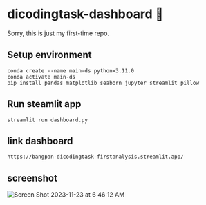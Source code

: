 # dicodingtask-dashboard :confetti_ball:
Sorry, this is just my first-time repo.

## Setup environment
```
conda create --name main-ds python=3.11.0
conda activate main-ds
pip install pandas matplotlib seaborn jupyter streamlit pillow
```
## Run steamlit app
```
streamlit run dashboard.py
```
## link dashboard
```
https://bangpan-dicodingtask-firstanalysis.streamlit.app/
```

## screenshot
![Screen Shot 2023-11-23 at 6 46 12 AM](https://github.com/bangpan-cyber/dicodingtask-dashboard/assets/83298097/33a2dd43-da34-45f6-9524-4600b3639b71)

